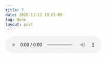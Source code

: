 ```yaml
---
title: 7
date: 2020-11-12 13:01:05
tag: None
layout: post
---
```



<audio controls>
         <source src="/files/audio_1@12-11-2020_13-01-05.ogg" type="audio/ogg">
         </audio>
